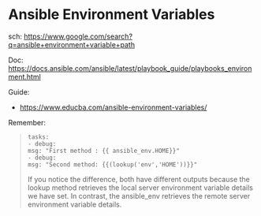 # Ansible Environment Variables
sch: https://www.google.com/search?q=ansible+environment+variable+path

Doc: https://docs.ansible.com/ansible/latest/playbook_guide/playbooks_environment.html

Guide:
- https://www.educba.com/ansible-environment-variables/

Remember:
>```
>tasks:
>- debug:
>msg: "First method : {{ ansible_env.HOME}}"
>- debug:
>msg: "Second method: {{(lookup('env','HOME'))}}"
>```
>If you notice the difference, both have different outputs because the lookup method retrieves the local server environment variable details we have set. In contrast, the ansible_env retrieves the remote server environment variable details.
